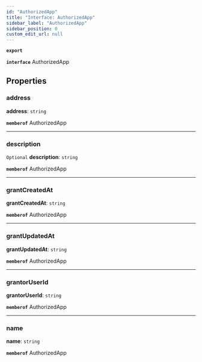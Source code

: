 ```yaml
---
id: "AuthorizedApp"
title: "Interface: AuthorizedApp"
sidebar_label: "AuthorizedApp"
sidebar_position: 0
custom_edit_url: null
---
```


**`export`**

**`interface`** AuthorizedApp

## Properties

### address

 **address**: `string`

**`memberof`** AuthorizedApp

___

### description

 `Optional` **description**: `string`

**`memberof`** AuthorizedApp

___

### grantCreatedAt

 **grantCreatedAt**: `string`

**`memberof`** AuthorizedApp

___

### grantUpdatedAt

 **grantUpdatedAt**: `string`

**`memberof`** AuthorizedApp

___

### grantorUserId

 **grantorUserId**: `string`

**`memberof`** AuthorizedApp

___

### name

 **name**: `string`

**`memberof`** AuthorizedApp
